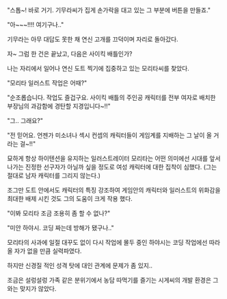 "스톱~! 바로 거기. 기무라씨가 집게 손가락을 대고 있는 그 부분에 버튼을 만들죠."

"아~~~!!!! 여기구나.."

기무라는 아무 대답도 못한 채 연신 고개를 끄덕이며 자리로 돌아갔다.

자~ 그럼 한 건은 끝났고, 다음은 사이킥 배틀인가?

나는 자리에서 일어나 연신 도트 찍기에 집중하고 있는 모리타씨를 찾았다.

"모리타 일러스트 작업은 어때?"

"순조롭습니다. 작업도 즐겁구요. 사이킥 배틀의 주인공 캐릭터를 전부 여자로 배치한 부장님의 과감함에 경탄할 지경입니다~!!"

"그.. 그래요?"

"전 믿어요. 언젠가 미소녀나 섹시 컨셉의 캐릭터들이 게임계를 지배하는 그 날이 올 거라는 걸~!!"

묘하게 항상 하이텐션을 유지하는 일러스트레이터 모리타는 어떤 의미에선 시대를 앞서나가는 진정한 선구자가 아닐까 싶을 정도로 여성 캐릭터에 대한 집착이 심했다. (그는 절대로 남자 캐릭터를 그리지 않는다.)

조그만 도트 안에서도 캐릭터의 특징 강조하여 게임안의 캐릭터와 일러스트의 위화감을 최대한 배제 시킨 것도 그의 도움이 크게 작용 했다.

"이봐 모리타 조금 조용히 좀 할 수 없나?"

"미안 하야시. 코딩 짜는데 방해가 됐구나.."

모리타의 사과에 일절 대꾸도 없이 다시 작업에 몰두 중인 하야시는 코딩 작업에선 따라올 자가 없을 만큼 실력파였다.

하지만 신경질 적인 성격 탓에 대인 관계에 문제가 좀 있지.. 

조금은 설렁설렁 가족 같은 분위기에서 농담 따먹기를 즐기는 시게씨의 개발 환경은 그와는 맞지가 않았다.